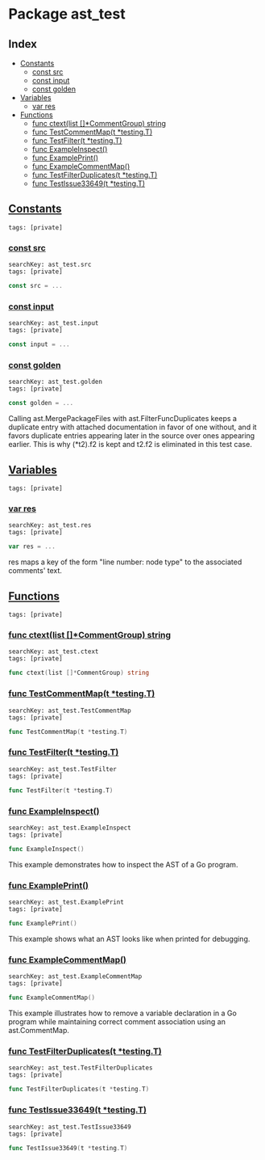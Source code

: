 # Package ast_test

## Index

* [Constants](#const)
    * [const src](#src)
    * [const input](#input)
    * [const golden](#golden)
* [Variables](#var)
    * [var res](#res)
* [Functions](#func)
    * [func ctext(list []*CommentGroup) string](#ctext)
    * [func TestCommentMap(t *testing.T)](#TestCommentMap)
    * [func TestFilter(t *testing.T)](#TestFilter)
    * [func ExampleInspect()](#ExampleInspect)
    * [func ExamplePrint()](#ExamplePrint)
    * [func ExampleCommentMap()](#ExampleCommentMap)
    * [func TestFilterDuplicates(t *testing.T)](#TestFilterDuplicates)
    * [func TestIssue33649(t *testing.T)](#TestIssue33649)


## <a id="const" href="#const">Constants</a>

```
tags: [private]
```

### <a id="src" href="#src">const src</a>

```
searchKey: ast_test.src
tags: [private]
```

```Go
const src = ...
```

### <a id="input" href="#input">const input</a>

```
searchKey: ast_test.input
tags: [private]
```

```Go
const input = ...
```

### <a id="golden" href="#golden">const golden</a>

```
searchKey: ast_test.golden
tags: [private]
```

```Go
const golden = ...
```

Calling ast.MergePackageFiles with ast.FilterFuncDuplicates keeps a duplicate entry with attached documentation in favor of one without, and it favors duplicate entries appearing later in the source over ones appearing earlier. This is why (*t2).f2 is kept and t2.f2 is eliminated in this test case. 

## <a id="var" href="#var">Variables</a>

```
tags: [private]
```

### <a id="res" href="#res">var res</a>

```
searchKey: ast_test.res
tags: [private]
```

```Go
var res = ...
```

res maps a key of the form "line number: node type" to the associated comments' text. 

## <a id="func" href="#func">Functions</a>

```
tags: [private]
```

### <a id="ctext" href="#ctext">func ctext(list []*CommentGroup) string</a>

```
searchKey: ast_test.ctext
tags: [private]
```

```Go
func ctext(list []*CommentGroup) string
```

### <a id="TestCommentMap" href="#TestCommentMap">func TestCommentMap(t *testing.T)</a>

```
searchKey: ast_test.TestCommentMap
tags: [private]
```

```Go
func TestCommentMap(t *testing.T)
```

### <a id="TestFilter" href="#TestFilter">func TestFilter(t *testing.T)</a>

```
searchKey: ast_test.TestFilter
tags: [private]
```

```Go
func TestFilter(t *testing.T)
```

### <a id="ExampleInspect" href="#ExampleInspect">func ExampleInspect()</a>

```
searchKey: ast_test.ExampleInspect
tags: [private]
```

```Go
func ExampleInspect()
```

This example demonstrates how to inspect the AST of a Go program. 

### <a id="ExamplePrint" href="#ExamplePrint">func ExamplePrint()</a>

```
searchKey: ast_test.ExamplePrint
tags: [private]
```

```Go
func ExamplePrint()
```

This example shows what an AST looks like when printed for debugging. 

### <a id="ExampleCommentMap" href="#ExampleCommentMap">func ExampleCommentMap()</a>

```
searchKey: ast_test.ExampleCommentMap
tags: [private]
```

```Go
func ExampleCommentMap()
```

This example illustrates how to remove a variable declaration in a Go program while maintaining correct comment association using an ast.CommentMap. 

### <a id="TestFilterDuplicates" href="#TestFilterDuplicates">func TestFilterDuplicates(t *testing.T)</a>

```
searchKey: ast_test.TestFilterDuplicates
tags: [private]
```

```Go
func TestFilterDuplicates(t *testing.T)
```

### <a id="TestIssue33649" href="#TestIssue33649">func TestIssue33649(t *testing.T)</a>

```
searchKey: ast_test.TestIssue33649
tags: [private]
```

```Go
func TestIssue33649(t *testing.T)
```

